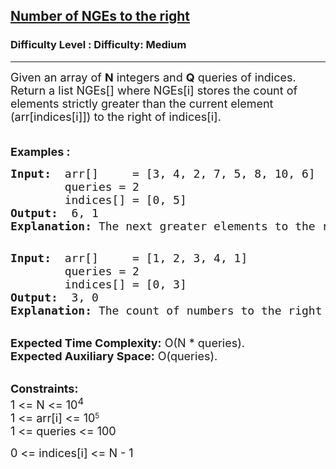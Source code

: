 <h2><a href="https://www.geeksforgeeks.org/problems/number-of-nges-to-the-right/1?itm_source=geeksforgeeks&itm_medium=article&itm_campaign=practice_card">Number of NGEs to the right</a></h2><h3>Difficulty Level : Difficulty: Medium</h3><hr><div class="problems_problem_content__Xm_eO"><p><span style="font-size: 18px;">Given an array of <strong>N</strong> integers and <strong>Q</strong> queries of indices. Return a list NGEs[] where NGEs[i] stores the count of elements strictly greater than the current element (arr[indices[i]]) to the right of indices[i].</span></p>
<p><span style="font-size: 18px;"><br><strong>Examples :</strong></span></p>
<pre><span style="font-size: 18px;"><strong>Input: </strong> arr[]     = [3, 4, 2, 7, 5, 8, 10, 6</span><span style="font-size: 18px;">]
        queries = 2
&nbsp;       indices[] = [0, 5]
<strong>Output: </strong> 6, 1
<strong>Explanation: </strong>The next greater elements to the right of 3(index 0) are 4,7,5,8,10,6. The next greater elements to the right of 8(index 5) is only 10.
</span>
</pre>
<pre><span style="font-size: 18px;"><strong>Input: </strong> arr[]     = [1, 2, 3, 4, 1</span><span style="font-size: 18px;">]
        queries = 2
&nbsp;       indices[] = [0, 3]
<strong>Output: </strong> 3, 0
<strong>Explanation: </strong>The count of numbers to the right of index 0 which are greater than arr[0] is 3 i.e. (2, 3, 4). Similarly, the </span><span style="font-size: 14pt;">count of numbers to the right of index 3 which are greater than arr[3] is 0, since there are no greater elements than 4 to the right of the array.</span></pre>
<p><br><span style="font-size: 18px;"><strong>Expected Time Complexity:</strong> O(N * queries).<br><strong>Expected Auxiliary Space:</strong> O(queries).</span></p>
<p><br><span style="font-size: 18px;"><strong>Constraints:</strong><br>1 &lt;= N &lt;= 10<sup>4</sup></span><br><span style="font-size: 18px;">1 &lt;= arr[i] &lt;= 10</span><sup>5</sup><br><span style="font-size: 18px;">1 &lt;= queries &lt;= 100</span></p>
<p><span style="font-size: 18px;">0 &lt;= indices[i] &lt;= N - 1</span></p>
<p>&nbsp;</p></div>
